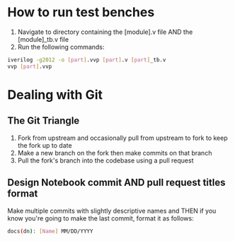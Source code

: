 # How to run test benches

1. Navigate to directory containing the [module].v file AND the [module]_tb.v file
2. Run the following commands:
```bash
iverilog -g2012 -o [part].vvp [part].v [part]_tb.v
vvp [part].vvp
```

# Dealing with Git

## The Git Triangle
1. Fork from upstream and occasionally pull from upstream to fork to keep the fork up to date
2. Make a new branch on the fork then make commits on that branch
3. Pull the fork's branch into the codebase using a pull request

## Design Notebook commit AND pull request titles format
Make multiple commits with slightly descriptive names and THEN if you know you're going to make the last commit, format it as follows:
```bash
docs(dn): [Name] MM/DD/YYYY
```




